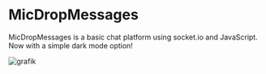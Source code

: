 # MicDropMessages

MicDropMessages is a basic chat platform using socket.io and JavaScript. Now with a simple dark mode option!

![grafik](https://github.com/abrendan/MicDropMessages/assets/94894839/7284b5fb-7a0a-4a6b-a8b3-95d2cef3959b)


